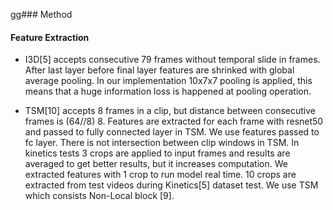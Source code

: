 gg### Method

#### Feature Extraction

* I3D[5] accepts consecutive 79 frames without temporal slide in frames. 
After last layer before final layer features are shrinked with global average pooling.
In our implementation 10x7x7 pooling is applied, this means that a huge information loss
is happened at pooling operation.

* TSM[10] accepts 8 frames in a clip, but distance between consecutive frames is (64//8) 8.
 Features are extracted for each frame with resnet50 and passed to fully connected layer
 in TSM. We use features passed to fc layer. There is not intersection between clip
 windows in TSM. In kinetics tests 3 crops are applied to input frames and results
 are averaged to get better results, but it increases computation. We extracted
 features with 1 crop to run model real time. 10 crops are extracted from test videos
 during Kinetics[5] dataset test. We use TSM which consists Non-Local block [9]. 